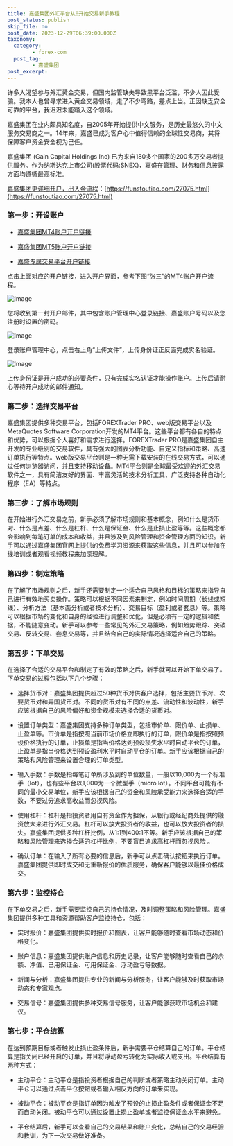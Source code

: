 ```yaml
---
title: 嘉盛集团外汇平台从0开始交易新手教程
post_status: publish
skip_file: no
post_date: 2023-12-29T06:39:00.000Z
taxonomy:
  category:
        - forex-com
  post_tag:
        - 嘉盛集团
post_excerpt: 
---
```

许多人渴望参与外汇黄金交易，但国内监管缺失导致黑平台泛滥，不少人因此受骗。我本人也曾寻求进入黄金交易领域，走了不少弯路，差点上当。正因缺乏安全可靠的平台，我迟迟未能踏入这个领域。

嘉盛集团在业内颇具知名度，自2005年开始提供中文服务，是历史最悠久的中文服务交易商之一。14年来，嘉盛已成为客户心中值得信赖的全球性交易商，其将保障客户资金安全视为己任。

嘉盛集团 (Gain Capital Holdings Inc) 已为来自180多个国家的200多万交易者提供服务。作为纳斯达克上市公司(股票代码:SNEX)，嘉盛在管理、财务和信息披露方面均遵循最高标准。

[嘉盛集团更详细开户，出入金流程](https://funstoutiao.com/27075.html)：[https://funstoutiao.com/27075.html](https://funstoutiao.com/27075.html)

### 第一步：开设账户

* [嘉盛集团MT4账户开户链接](https://s.ssgg.net/jsmt4)

* [嘉盛集团MT5账户开户链接](https://s.ssgg.net/jsmt5)

* [嘉盛专属交易平台开户链接](https://s.ssgg.net/js)

点击上面对应的开户链接，进入开户界面，参考下图“张三”的MT4账户开户流程。

![Image](https://prod-files-secure.s3.us-west-2.amazonaws.com/39ed1227-6d7d-4570-be36-9ccd4a2c4241/7a167aea-686b-400d-af59-4e18eb607a40/640.png?X-Amz-Algorithm=AWS4-HMAC-SHA256&X-Amz-Content-Sha256=UNSIGNED-PAYLOAD&X-Amz-Credential=ASIAZI2LB46673ARLETW%2F20250214%2Fus-west-2%2Fs3%2Faws4_request&X-Amz-Date=20250214T221318Z&X-Amz-Expires=3600&X-Amz-Security-Token=IQoJb3JpZ2luX2VjEA4aCXVzLXdlc3QtMiJHMEUCIG2K39JWNrUmKPk48tu62tZrx7nid8Yxw9s2XxuLVUM5AiEAxhiezhDZmeT%2BIOO6S7nVJTYTMjSZ2EfdlNdAmvd1MVIq%2FwMINxAAGgw2Mzc0MjMxODM4MDUiDPvP8hEwJ4SzJn2OQCrcA%2BGdjE5khgCTxTfTYIk%2Bm3LAjkqf19pmMa%2FBnGFeuQ8wZdkHUD0elOihgTuou6ttaXxrcNd4%2FD7V3bXldahRWdz%2FIfv3JFwN%2B%2BeU3%2BF31UN6ejrQ6Bb0HtVgIr5o6cerPSxoJMc8idWHi%2FcGsjvOPiBLeLpz02hswtJcpqR1nqV3ZHePo4JbTUWwXPui0kG9rhB0aWF%2BL%2FHmtm04Hs4IS6Bh%2F1nUCfCZ%2BC%2FpgVp778f1vRSpUVC3NCFJqR30Uew15UbvMDnQ%2B9QYVzY8ewn1forS%2FqaY%2BwbwmEMCqp388BjjegqPQ67U0pZddWkj1%2BwR5vdK5DQLFqFRDUYip3VmRafypmTmIThTEV6bDi5ASSNb6cxkI024aU4JqyaBDsVykqacSJgCxDWsu0SEvR2mvabgkwW2zNQWGPwgXtcok9I7uclG20rdPA6O3is7PiubtORPPbO0LlSvMnFh%2FE%2BnpG%2FDJU23eGSQ8%2FFWj8Xs00OOhKwI2gbmGWUAcAbzATqqp9%2BskTOwb2YP4W%2BH5nKnp1ZB3uY249Gu5Q0QyqS3Or%2BxOSitMO1eS2KXv9kNhN8vPr8HZ6ws6XsjEGfaZjwzj6wlcF2d6%2FNbn3gJVA3j7OvO10NUHAf9BhDia5aFMKD6vr0GOqUBU8eobwk8MzPKq%2FGXR1uE%2FIxWhNl7AdojcVHkJTJiGb70If9aBmN2teLOeFXMpoYz51xIgpuevKCHayrNYOURSOFcVY01sMbSWRjtXF4PolohunOJ7ZqFoJX6SIRIKh8loGlWqAEqyzonUobTvhpHJNqpdgEgoDTnhdYWYZssSJSblZvGWB47EZdq0hEELk1HpN9VmitcIcYOHRBn5DoNhchUIk%2B8&X-Amz-Signature=dce0f92565aa691a4b6ecf4477fa8704174bfe0b1507ed6824b93a38f779cf69&X-Amz-SignedHeaders=host&x-id=GetObject)

您将收到第一封开户邮件，其中包含账户管理中心登录链接、嘉盛账户号码以及您注册时设置的密码。

![Image](https://prod-files-secure.s3.us-west-2.amazonaws.com/39ed1227-6d7d-4570-be36-9ccd4a2c4241/eaa1c6b3-2877-4284-a0e1-530e222c27fb/image.png?X-Amz-Algorithm=AWS4-HMAC-SHA256&X-Amz-Content-Sha256=UNSIGNED-PAYLOAD&X-Amz-Credential=ASIAZI2LB46673ARLETW%2F20250214%2Fus-west-2%2Fs3%2Faws4_request&X-Amz-Date=20250214T221318Z&X-Amz-Expires=3600&X-Amz-Security-Token=IQoJb3JpZ2luX2VjEA4aCXVzLXdlc3QtMiJHMEUCIG2K39JWNrUmKPk48tu62tZrx7nid8Yxw9s2XxuLVUM5AiEAxhiezhDZmeT%2BIOO6S7nVJTYTMjSZ2EfdlNdAmvd1MVIq%2FwMINxAAGgw2Mzc0MjMxODM4MDUiDPvP8hEwJ4SzJn2OQCrcA%2BGdjE5khgCTxTfTYIk%2Bm3LAjkqf19pmMa%2FBnGFeuQ8wZdkHUD0elOihgTuou6ttaXxrcNd4%2FD7V3bXldahRWdz%2FIfv3JFwN%2B%2BeU3%2BF31UN6ejrQ6Bb0HtVgIr5o6cerPSxoJMc8idWHi%2FcGsjvOPiBLeLpz02hswtJcpqR1nqV3ZHePo4JbTUWwXPui0kG9rhB0aWF%2BL%2FHmtm04Hs4IS6Bh%2F1nUCfCZ%2BC%2FpgVp778f1vRSpUVC3NCFJqR30Uew15UbvMDnQ%2B9QYVzY8ewn1forS%2FqaY%2BwbwmEMCqp388BjjegqPQ67U0pZddWkj1%2BwR5vdK5DQLFqFRDUYip3VmRafypmTmIThTEV6bDi5ASSNb6cxkI024aU4JqyaBDsVykqacSJgCxDWsu0SEvR2mvabgkwW2zNQWGPwgXtcok9I7uclG20rdPA6O3is7PiubtORPPbO0LlSvMnFh%2FE%2BnpG%2FDJU23eGSQ8%2FFWj8Xs00OOhKwI2gbmGWUAcAbzATqqp9%2BskTOwb2YP4W%2BH5nKnp1ZB3uY249Gu5Q0QyqS3Or%2BxOSitMO1eS2KXv9kNhN8vPr8HZ6ws6XsjEGfaZjwzj6wlcF2d6%2FNbn3gJVA3j7OvO10NUHAf9BhDia5aFMKD6vr0GOqUBU8eobwk8MzPKq%2FGXR1uE%2FIxWhNl7AdojcVHkJTJiGb70If9aBmN2teLOeFXMpoYz51xIgpuevKCHayrNYOURSOFcVY01sMbSWRjtXF4PolohunOJ7ZqFoJX6SIRIKh8loGlWqAEqyzonUobTvhpHJNqpdgEgoDTnhdYWYZssSJSblZvGWB47EZdq0hEELk1HpN9VmitcIcYOHRBn5DoNhchUIk%2B8&X-Amz-Signature=7cef129915a8e1290808839baffe71003fb913c075fd14db44d07438739a7347&X-Amz-SignedHeaders=host&x-id=GetObject)

登录账户管理中心，点击右上角“上传文件”，上传身份证正反面完成实名验证。

![Image](https://prod-files-secure.s3.us-west-2.amazonaws.com/39ed1227-6d7d-4570-be36-9ccd4a2c4241/54090639-09fc-46b4-a135-e0289f707147/image.png?X-Amz-Algorithm=AWS4-HMAC-SHA256&X-Amz-Content-Sha256=UNSIGNED-PAYLOAD&X-Amz-Credential=ASIAZI2LB46673ARLETW%2F20250214%2Fus-west-2%2Fs3%2Faws4_request&X-Amz-Date=20250214T221318Z&X-Amz-Expires=3600&X-Amz-Security-Token=IQoJb3JpZ2luX2VjEA4aCXVzLXdlc3QtMiJHMEUCIG2K39JWNrUmKPk48tu62tZrx7nid8Yxw9s2XxuLVUM5AiEAxhiezhDZmeT%2BIOO6S7nVJTYTMjSZ2EfdlNdAmvd1MVIq%2FwMINxAAGgw2Mzc0MjMxODM4MDUiDPvP8hEwJ4SzJn2OQCrcA%2BGdjE5khgCTxTfTYIk%2Bm3LAjkqf19pmMa%2FBnGFeuQ8wZdkHUD0elOihgTuou6ttaXxrcNd4%2FD7V3bXldahRWdz%2FIfv3JFwN%2B%2BeU3%2BF31UN6ejrQ6Bb0HtVgIr5o6cerPSxoJMc8idWHi%2FcGsjvOPiBLeLpz02hswtJcpqR1nqV3ZHePo4JbTUWwXPui0kG9rhB0aWF%2BL%2FHmtm04Hs4IS6Bh%2F1nUCfCZ%2BC%2FpgVp778f1vRSpUVC3NCFJqR30Uew15UbvMDnQ%2B9QYVzY8ewn1forS%2FqaY%2BwbwmEMCqp388BjjegqPQ67U0pZddWkj1%2BwR5vdK5DQLFqFRDUYip3VmRafypmTmIThTEV6bDi5ASSNb6cxkI024aU4JqyaBDsVykqacSJgCxDWsu0SEvR2mvabgkwW2zNQWGPwgXtcok9I7uclG20rdPA6O3is7PiubtORPPbO0LlSvMnFh%2FE%2BnpG%2FDJU23eGSQ8%2FFWj8Xs00OOhKwI2gbmGWUAcAbzATqqp9%2BskTOwb2YP4W%2BH5nKnp1ZB3uY249Gu5Q0QyqS3Or%2BxOSitMO1eS2KXv9kNhN8vPr8HZ6ws6XsjEGfaZjwzj6wlcF2d6%2FNbn3gJVA3j7OvO10NUHAf9BhDia5aFMKD6vr0GOqUBU8eobwk8MzPKq%2FGXR1uE%2FIxWhNl7AdojcVHkJTJiGb70If9aBmN2teLOeFXMpoYz51xIgpuevKCHayrNYOURSOFcVY01sMbSWRjtXF4PolohunOJ7ZqFoJX6SIRIKh8loGlWqAEqyzonUobTvhpHJNqpdgEgoDTnhdYWYZssSJSblZvGWB47EZdq0hEELk1HpN9VmitcIcYOHRBn5DoNhchUIk%2B8&X-Amz-Signature=1d47d005492ee8b13190196bc9687ff86a2abc693a880e3899dae29ee240aee1&X-Amz-SignedHeaders=host&x-id=GetObject)

上传身份证是开户成功的必要条件，只有完成实名认证才能操作账户。上传后请耐心等待开户成功的邮件通知。

### 第二步：选择交易平台

嘉盛集团提供多种交易平台，包括FOREXTrader PRO、web版交易平台以及MetaQuotes Software Corporation开发的MT4平台。这些平台都有各自的特点和优势，可以根据个人喜好和需求进行选择。FOREXTrader PRO是嘉盛集团自主开发的专业级别的交易软件，具有强大的图表分析功能、自定义指标和策略、高速订单执行等特点。web版交易平台则是一种无需下载安装的在线交易方式，可以通过任何浏览器访问，并且支持移动设备。MT4平台则是全球最受欢迎的外汇交易软件之一，具有简洁友好的界面、丰富灵活的技术分析工具、广泛支持各种自动化程序（EA）等特点。

### 第三步：了解市场规则

在开始进行外汇交易之前，新手必须了解市场规则和基本概念，例如什么是货币对、什么是点差、什么是杠杆、什么是保证金、什么是止损止盈等等。这些概念都会影响到每笔订单的成本和收益，并且涉及到风险管理和资金管理方面的知识。新手可以通过嘉盛集团官网上提供的免费学习资源来获取这些信息，并且可以参加在线培训或者观看视频教程来加深理解。

### 第四步：制定策略

在了解了市场规则之后，新手还需要制定一个适合自己风格和目标的策略来指导自己进行有效地买卖操作。策略可以根据不同因素来制定，例如时间周期（长线或短线）、分析方法（基本面分析或者技术分析）、交易目标（盈利或者套息）等。策略可以根据市场的变化和自身的经验进行调整和优化，但是必须有一定的逻辑和依据，不能随意变动。新手可以参考一些常见的外汇交易策略，例如趋势跟踪、突破交易、反转交易、套息交易等，并且结合自己的实际情况选择适合自己的策略。

### 第五步：下单交易

在选择了合适的交易平台和制定了有效的策略之后，新手就可以开始下单交易了。下单交易的过程包括以下几个步骤：

* 选择货币对：嘉盛集团提供超过50种货币对供客户选择，包括主要货币对、次要货币对和异国货币对。不同的货币对有不同的点差、流动性和波动性，新手应该根据自己的风险偏好和资金规模来选择合适的货币对。

* 设置订单类型：嘉盛集团支持多种订单类型，包括市价单、限价单、止损单、止盈单等。市价单是指按照当前市场价格立即执行的订单，限价单是指按照预设价格执行的订单，止损单是指当价格达到预设损失水平时自动平仓的订单，止盈单是指当价格达到预设盈利水平时自动平仓的订单。新手应该根据自己的策略和风险管理来设置合理的订单类型。

* 输入手数：手数是指每笔订单所涉及到的单位数量，一般以10,000为一个标准手（lot），也有些平台以1,000为一个微型手（micro lot）。不同平台可能有不同的最小交易单位，新手应该根据自己的资金和风险承受能力来选择合适的手数，不要过分追求高收益而忽视风险。

* 使用杠杆：杠杆是指投资者用自有资金作为担保，从银行或经纪商处提供的融资放大来进行外汇交易。杠杆可以放大投资者的收益，也可以放大投资者的损失。嘉盛集团提供多种杠杆比例，从1:1到400:1不等。新手应该根据自己的策略和风险管理来选择合适的杠杆比例，不要盲目追求高杠杆而忽视风险 。

* 确认订单：在输入了所有必要的信息后，新手可以点击确认按钮来执行订单。嘉盛集团提供即时成交和无重新报价的优质服务，确保客户能够以最佳价格成交。

### 第六步：监控持仓

在下单交易之后，新手需要监控自己的持仓情况，及时调整策略和风险管理。嘉盛集团提供多种工具和资源帮助客户监控持仓，包括：

* 实时报价：嘉盛集团提供实时报价和图表，让客户能够随时查看市场动态和价格变化。

* 账户信息：嘉盛集团提供账户信息和历史记录，让客户能够随时查看自己的余额、净值、已用保证金、可用保证金、浮动盈亏等数据。

* 新闻与分析：嘉盛集团提供专业的新闻与分析服务，让客户能够及时获取市场动态和专家观点。

* 交易信号：嘉盛集团提供多种交易信号服务，让客户能够获取市场机会和建议。

### 第七步：平仓结算

在达到预期目标或者触发止损止盈条件后，新手需要平仓结算自己的订单。平仓结算是指关闭已经开启的订单，并且将浮动盈亏转化为实际收入或支出。平仓结算有两种方式：

* 主动平仓：主动平仓是指投资者根据自己的判断或者策略主动关闭订单。主动平仓可以通过点击平仓按钮或者输入相反方向的订单来实现。

* 被动平仓：被动平仓是指订单因为触发了预设的止损止盈条件或者保证金不足而自动关闭。被动平仓可以通过设置止损止盈单或者监控保证金水平来避免。

* 平仓结算后，新手可以查看自己的交易结果和账户变化，总结自己的交易经验和教训，为下一次交易做好准备。